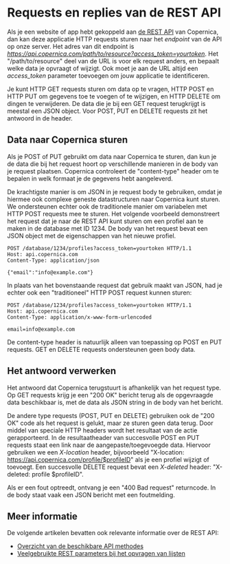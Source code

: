 # Requests en replies van de REST API

Als je een website of app hebt gekoppeld aan [de REST API](rest-api) van Copernica,
dan kan deze applicatie HTTP requests sturen naar het *endpoint* van de API
op onze server. Het adres van dit endpoint is *https://api.copernica.com/path/to/resource?access_token=yourtoken*.
Het "/path/to/resource" deel van de URL is voor elk request anders, en bepaalt
welke data je opvraagt of wijzigt. Ook moet je aan de URL altijd een *access_token*
parameter toevoegen om jouw applicatie te identificeren.

Je kunt HTTP GET requests sturen om data op te vragen, HTTP POST en HTTP PUT
om gegevens toe te voegen of te wijzigen, en HTTP DELETE om dingen te verwijderen.
De data die je bij een GET request terugkrijgt is meestal een JSON object. Voor
POST, PUT en DELETE requests zit het antwoord in de header.


## Data naar Copernica sturen

Als je POST of PUT gebruikt om data naar Copernica te sturen, dan kun je de data 
die bij het request hoort op verschillende manieren in de body van je request
plaatsen. Copernica controleert de "content-type" header om te bepalen in welk
formaat je de gegevens hebt aangeleverd.

De krachtigste manier is om JSON in je request body te gebruiken, omdat je 
hiermee ook complexe geneste datastructuren naar Copernica kunt sturen. We 
ondersteunen echter ook de traditionele manier om variabelen met HTTP POST 
requests mee te sturen. Het volgende voorbeeld demonstreert het request dat
je naar de REST API kunt sturen om een profiel aan te maken in de database met
ID 1234. De body van het request bevat een JSON object met de eigenschappen
van het nieuwe profiel.

    POST /database/1234/profiles?access_token=yourtoken HTTP/1.1
    Host: api.copernica.com
    Content-Type: application/json
    
    {"email":"info@example.com"}

In plaats van het bovenstaande request dat gebruik maakt van JSON, had je 
echter ook een "traditioneel" HTTP POST request kunnen sturen:

    POST /database/1234/profiles?access_token=yourtoken HTTP/1.1
    Host: api.copernica.com
    Content-Type: application/x-www-form-urlencoded
    
    email=info@example.com

De content-type header is natuurlijk alleen van toepassing op POST en PUT
requests. GET en DELETE requests ondersteunen geen body data.


## Het antwoord verwerken

Het antwoord dat Copernica terugstuurt is afhankelijk van het request type.
Op GET requests krijg je een "200 OK" bericht terug als de opgevraagde 
data beschikbaar is, met de data als JSON string in de body van het bericht.

De andere type requests (POST, PUT en DELETE) gebruiken ook de "200 OK"
code als het request is gelukt, maar ze sturen geen data terug. Door middel van 
speciale HTTP headers wordt het resultaat van de actie gerapporteerd. In de 
resultaatheader van succesvolle POST en PUT requests staat een link naar de 
aangepaste/toegevoegde data. Hiervoor gebruiken we een *X-location* header,
bijvoorbeeld "X-location: https://api.copernica.com/profile/$profileID" als 
je een profiel wijzigt of toevoegt. Een succesvolle DELETE request bevat een
*X-deleted* header: "X-deleted: profile $profileID".

Als er een fout optreedt, ontvang je een "400 Bad request" returncode. In de
body staat vaak een JSON bericht met een foutmelding.


## Meer informatie

De volgende artikelen bevatten ook relevante informatie over de REST API:

* [Overzicht van de beschikbare API methodes](rest-reference)
* [Veelgebruikte REST parameters bij het opvragen van lijsten](rest-paging)
